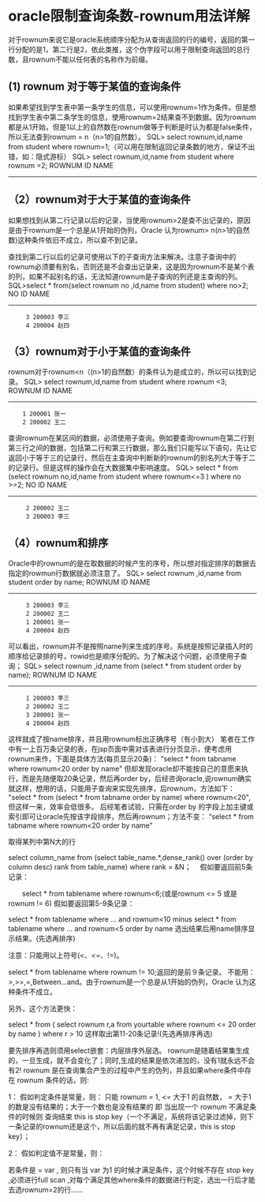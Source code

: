 # oracle限制查询条数-rownum用法详解

对于rownum来说它是oracle系统顺序分配为从查询返回的行的编号，返回的第一行分配的是1，第二行是2，依此类推，这个伪字段可以用于限制查询返回的总行数，且rownum不能以任何表的名称作为前缀。

## (1) rownum 对于等于某值的查询条件
如果希望找到学生表中第一条学生的信息，可以使用rownum=1作为条件。但是想找到学生表中第二条学生的信息，使用rownum=2结果查不到数据。因为rownum都是从1开始，但是1以上的自然数在rownum做等于判断是时认为都是false条件，所以无法查到rownum = n（n>1的自然数）。
SQL> select rownum,id,name from student where rownum=1;（可以用在限制返回记录条数的地方，保证不出错，如：隐式游标）
SQL> select rownum,id,name from student where rownum =2; 
    ROWNUM ID     NAME
---------- ------ ---------------------------------------------------

## （2）rownum对于大于某值的查询条件
   如果想找到从第二行记录以后的记录，当使用rownum>2是查不出记录的，原因是由于rownum是一个总是从1开始的伪列，Oracle 认为rownum> n(n>1的自然数)这种条件依旧不成立，所以查不到记录。

查找到第二行以后的记录可使用以下的子查询方法来解决。注意子查询中的rownum必须要有别名，否则还是不会查出记录来，这是因为rownum不是某个表的列，如果不起别名的话，无法知道rownum是子查询的列还是主查询的列。
SQL>select * from(select rownum no ,id,name from student) where no>2;
        NO ID     NAME
---------- ------ ---------------------------------------------------
         3 200003 李三
         4 200004 赵四

## （3）rownum对于小于某值的查询条件
rownum对于rownum<n（(n>1的自然数）的条件认为是成立的，所以可以找到记录。
SQL> select rownum,id,name from student where rownum <3;
    ROWNUM ID     NAME
---------- ------ ---------------------------------------------------
        1 200001 张一
        2 200002 王二

查询rownum在某区间的数据，必须使用子查询。例如要查询rownum在第二行到第三行之间的数据，包括第二行和第三行数据，那么我们只能写以下语句，先让它返回小于等于三的记录行，然后在主查询中判断新的rownum的别名列大于等于二的记录行。但是这样的操作会在大数据集中影响速度。
SQL> select * from (select rownum no,id,name from student where rownum<=3 ) where no >=2;
        NO ID     NAME
---------- ------ ---------------------------------------------------
         2 200002 王二
         3 200003 李三

## （4）rownum和排序   
Oracle中的rownum的是在取数据的时候产生的序号，所以想对指定排序的数据去指定的rowmun行数据就必须注意了。
SQL> select rownum ,id,name from student order by name;
    ROWNUM ID     NAME
---------- ------ ---------------------------------------------------
         3 200003 李三
         2 200002 王二
         1 200001 张一
         4 200004 赵四
可以看出，rownum并不是按照name列来生成的序号。系统是按照记录插入时的顺序给记录排的号，rowid也是顺序分配的。为了解决这个问题，必须使用子查询；
SQL> select rownum ,id,name from (select * from student order by name);
    ROWNUM ID     NAME
---------- ------ ---------------------------------------------------
         1 200003 李三
         2 200002 王二
         3 200001 张一
         4 200004 赵四
这样就成了按name排序，并且用rownum标出正确序号（有小到大）
笔者在工作中有一上百万条记录的表，在jsp页面中需对该表进行分页显示，便考虑用rownum来作，下面是具体方法(每页显示20条)： 
“select * from tabname where rownum<20 order by name" 但却发现oracle却不能按自己的意愿来执行，而是先随便取20条记录，然后再order by，后经咨询oracle,说rownum确实就这样，想用的话，只能用子查询来实现先排序，后rownum，方法如下： 
"select * from (select * from tabname order by name) where rownum<20",但这样一来，效率会低很多。 
后经笔者试验，只需在order by 的字段上加主键或索引即可让oracle先按该字段排序，然后再rownum；方法不变：    “select * from tabname where rownum<20 order by name"

取得某列中第N大的行

select column_name from 
(select table_name.*,dense_rank() over (order by column desc) rank from table_name) 
where rank = &N； 
　假如要返回前5条记录：

　　select * from tablename where rownum<6;(或是rownum <= 5 或是rownum != 6) 
假如要返回第5-9条记录：

select * from tablename 
where … 
and rownum<10 
minus 
select * from tablename 
where … 
and rownum<5 
order by name 
选出结果后用name排序显示结果。(先选再排序)

注意：只能用以上符号(<、<=、!=)。

select * from tablename where rownum != 10;返回的是前９条记录。 
不能用：>,>=,=,Between...and。由于rownum是一个总是从1开始的伪列，Oracle 认为这种条件不成立。

另外，这个方法更快：

select * from ( 
select rownum r,a from yourtable 
where rownum <= 20 
order by name ) 
where r > 10 
这样取出第11-20条记录!(先选再排序再选)

要先排序再选则须用select嵌套：内层排序外层选。 
rownum是随着结果集生成的，一旦生成，就不会变化了；同时,生成的结果是依次递加的，没有1就永远不会有2! 
rownum 是在查询集合产生的过程中产生的伪列，并且如果where条件中存在 rownum 条件的话，则:

1： 假如判定条件是常量，则： 
只能 rownum = 1, <= 大于1 的自然数， = 大于1 的数是没有结果的；大于一个数也是没有结果的 
即 当出现一个 rownum 不满足条件的时候则 查询结束 this is stop key（一个不满足，系统将该记录过滤掉，则下一条记录的rownum还是这个，所以后面的就不再有满足记录，this is stop key）；

2： 假如判定值不是常量，则：

若条件是 = var , 则只有当 var 为1 的时候才满足条件，这个时候不存在 stop key ,必须进行full scan ,对每个满足其他where条件的数据进行判定，选出一行后才能去选rownum=2的行……
